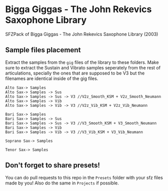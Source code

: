 # Bigga Giggas - The John Rekevics Saxophone Library
SFZPack of Bigga Giggas - The John Rekevics Saxophone Library (2003)

## Sample files placement
Extract the samples from the `gig` files of the library to these folders. Make sure to extract the Sustain and Vibrato samples seperately from the rest of articulations, specially the ones that are supposed to be V3 but the filenames are identical inside of the gig files.
```
Alto Sax-> Samples
Alto Sax-> Samples -> Sus
Alto Sax-> Samples -> Sus -> V3 //V2z_Smooth_KSM + V2z_Smooth_Neumann
Alto Sax-> Samples -> Vib
Alto Sax-> Samples -> Vib -> V3 //V2z_Vib_KSM + V2z_Vib_Neumann

Bari Sax-> Samples
Bari Sax-> Samples -> Sus
Bari Sax-> Samples -> Sus -> V3 //V3_Smooth_KSM + V3_Smooth_Neumann
Bari Sax-> Samples -> Vib
Bari Sax-> Samples -> Vib -> V3 //V3_Vib_KSM + V3_Vib_Neumann

Soprano Sax-> Samples

Tenor Sax-> Samples
```

## Don't forget to share presets!
You can do pull requests to this repo in the `Presets` folder with your sfz files made by you! Also do the same in `Projects` if possible.
